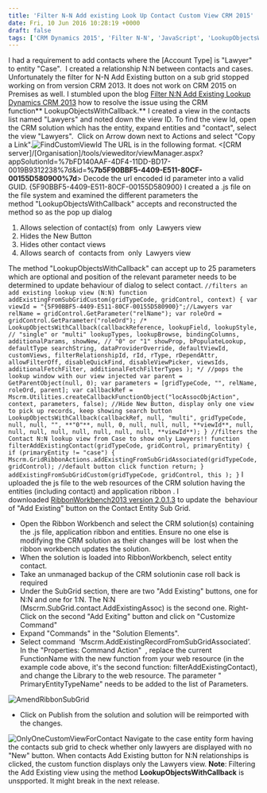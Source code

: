 ```yaml
---
title: 'Filter N-N Add existing Look Up Contact Custom View CRM 2015'
date: Fri, 10 Jun 2016 10:28:19 +0000
draft: false
tags: ['CRM Dynamics 2015', 'Filter N-N', 'JavaScript', 'LookupObjectsWithCallback']
---
```


I had a requirement to add contacts where the \[Account Type\] is "Lawyer" to entity "Case".  I created a relationship N:N between contacts and cases. Unfortunately the filter for N-N Add Existing button on a sub grid stopped working on from version CRM 2013. It does not work on CRM 2015 on Premises as well. I stumbled upon the blog [Filter N:N Add Existing Lookup Dynamics CRM 2013](http://www.magnetismsolutions.com/blog/paulnieuwelaar/2014/04/21/filter-n-n-add-existing-lookup-dynamics-crm-2013) how to resolve the issue using the CRM function** LookupObjectsWithCallback.** I created a view in the contacts list named "Lawyers" and noted down the view ID. To find the view Id, open the CRM solution which has the entity, expand entities and "contact", select the view "Lawyers".  Click on Arrow down next to Actions and select "Copy a Link".![FindCustomViewId](https://reshmeeauckloo.files.wordpress.com/2016/06/findcustomviewid1.png) The URL is in the following format. <\[CRM server\]/\[Organisation\]/tools/vieweditor/viewManager.aspx?appSolutionId=%7bFD140AAF-4DF4-11DD-BD17-0019B9312238%7d&id=**%7b5F90BBF5-4409-E511-80CF-00155D580900%7d**\> Decode the url encoded id parameter into a valid GUID. {5F90BBF5-4409-E511-80CF-00155D580900} I created a .js file on the file system and examined the different parameters the method "LookupObjectsWithCallback" accepts and reconstructed the method so as the pop up dialog

1.  Allows selection of contact(s) from  only  Lawyers view
2.  Hides the New Button
3.  Hides other contact views
4.  Allows search of  contacts from  only  Lawyers view

The method "LookupObjectsWithCallback" can accept up to 25 parameters which are optional and position of the relevant parameter needs to be determined to update behaviour of dialog to select contact. `//filters an add existing lookup view (N:N) function addExistingFromSubGridCustom(gridTypeCode, gridControl, context) { var viewId = "{5F90BBF5-4409-E511-80CF-00155D580900}";//Lawyers var relName = gridControl.GetParameter("relName"); var roleOrd = gridControl.GetParameter("roleOrd"); /* LookupObjectsWithCallback(callbackReference, lookupField, lookupStyle, // "single" or "multi" lookupTypes, lookupBrowse, bindingColumns, additionalParams, showNew, // "0" or "1" showProp, bPopulateLookup, defaultType searchString, dataProviderOverride, defaultViewId, customViews, filterRelationshipId, rId, rType, rDependAttr, allowFilterOff, disableQuickFind, disableViewPicker, viewsIds, additionalFetchFilter, additionalFetchFilterTypes ); */ //pops the lookup window with our view injected var parent = GetParentObject(null, 0); var parameters = [gridTypeCode, "", relName, roleOrd, parent]; var callbackRef = Mscrm.Utilities.createCallbackFunctionObject("locAssocObjAction", context, parameters, false); //Hide New Button, display only one view to pick up records, keep showing search button LookupObjectsWithCallback(callbackRef, null, "multi", gridTypeCode, null, null, "", **"0"**, null, 0, null, null, null, **viewId**, null, null, null, null, null, null, null, null, **viewId**); } //filters the Contact N:N lookup view from Case to show only Lawyers!! function filterAddExistingContact(gridTypeCode, gridControl, primaryEntity) { if (primaryEntity != "case") { Mscrm.GridRibbonActions.addExistingFromSubGridAssociated(gridTypeCode, gridControl); //default button click function return; } addExistingFromSubGridCustom(gridTypeCode, gridControl, this ); }` I uploaded the js file to the web resources of the CRM solution having the entities (including contact) and application ribbon . I downloaded [RibbonWorkbench2013 version 2.0.1.3](http://www.develop1.net/public/Download%20Ribbon%20Workbench%202013.aspx) to update the  behaviour of "Add Existing" button on the Contact Entity Sub Grid.

*   Open the Ribbon Workbench and select the CRM solution(s) containing the .js file, application ribbon and entities. Ensure no one else is modifying the CRM solution as their changes will be  lost when the ribbon workbench updates the solution.
*   When the solution is loaded into RibbonWorkbench, select entity contact.
*   Take an unmanaged backup of the CRM solutionin case roll back is required
*   Under the SubGrid section, there are two "Add Existing" buttons, one for N:N and one for 1:N. The N:N (Mscrm.SubGrid.contact.AddExistingAssoc) is the second one. Right-Click on the second "Add Exiting" button and click on "Customize Command"
*   Expand "Commands" in the "Solution Elements".
*   Select command  ‘Mscrm.AddExistingRecordFromSubGridAssociated’. In the "Properties: Command Action"  , replace the current FunctionName with the new function from your web resource (in the example code above, it's the second function: filterAddExistingContact), and change the Library to the web resource. The parameter " PrimaryEntityTypeName" needs to be added to the list of Parameters.

![AmendRibbonSubGrid](https://reshmeeauckloo.files.wordpress.com/2016/06/amendribbonsubgrid3.png)

*   Click on Publish from the solution and solution will be reimported with the changes.

![OnlyOneCustomViewForContact](https://reshmeeauckloo.files.wordpress.com/2016/06/onlyonecustomviewforcontact3.png) Navigate to the case entity form having the contacts sub grid to check whether only lawyers are displayed with no "New" button. When contacts Add Existing button for N:N relationships is clicked, the custom function displays only the Lawyers view. **Note**: Filtering the Add Existing view using the method **LookupObjectsWithCallback** is unspported. It might break in the next release.